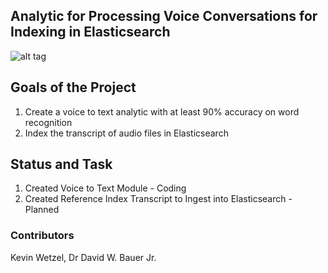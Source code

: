 ## Analytic for Processing Voice Conversations for Indexing in Elasticsearch

![alt tag](https://ui.slcsecurity.com/img/custom/JSLOGO.png)

## Goals of the Project
1. Create a voice to text analytic with at least 90% accuracy on word recognition
2. Index the transcript of audio files in Elasticsearch

## Status and Task
1. Created Voice to Text Module - Coding
2. Created Reference Index Transcript to Ingest into Elasticsearch - Planned

### Contributors
Kevin Wetzel, Dr David W. Bauer Jr. 

